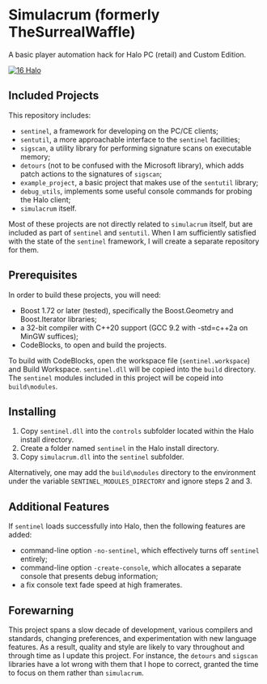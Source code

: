 # Simulacrum (formerly TheSurrealWaffle)

A basic player automation hack for Halo PC (retail) and Custom Edition.

[![16 Halo](https://img.youtube.com/vi/16omQqFGpJ8/0.jpg)](https://www.youtube.com/watch?v=16omQqFGpJ8)

## Included Projects

This repository includes:
 * `sentinel`, a framework for developing on the PC/CE clients;
 * `sentutil`, a more approachable interface to the `sentinel` facilities;
 * `sigscan`, a utility library for performing signature scans on executable memory;
 * `detours` (not to be confused with the Microsoft library), which adds patch actions to the signatures of `sigscan`;
 * `example_project`, a basic project that makes use of the `sentutil` library;
 * `debug_utils`, implements some useful console commands for probing the Halo client;
 * `simulacrum` itself.

Most of these projects are not directly related to `simulacrum` itself, but are included as part of `sentinel` and `sentutil`.
When I am sufficiently satisfied with the state of the `sentinel` framework, I will create a separate repository for them.

## Prerequisites

In order to build these projects, you will need:
 * Boost 1.72 or later (tested), specifically the Boost.Geometry and Boost.Iterator libraries;
 * a 32-bit compiler with C++20 support (GCC 9.2 with -std=c++2a on MinGW suffices);
 * CodeBlocks, to open and build the projects.

To build with CodeBlocks, open the workspace file (`sentinel.workspace`) and Build Workspace.
`sentinel.dll` will be copied into the `build` directory.
The `sentinel` modules included in this project will be copeid into `build\modules`.

## Installing

 1. Copy `sentinel.dll` into the `controls` subfolder located within the Halo install directory.
 2. Create a folder named `sentinel` in the Halo install directory.
 3. Copy `simulacrum.dll` into the `sentinel` subfolder.

Alternatively, one may add the `build\modules` directory to the environment under the variable `SENTINEL_MODULES_DIRECTORY` and ignore steps 2 and 3.

## Additional Features

If `sentinel` loads successfully into Halo, then the following features are added:
 * command-line option `-no-sentinel`, which effectively turns off `sentinel` entirely;
 * command-line option `-create-console`, which allocates a separate console that presents debug information;
 * a fix console text fade speed at high framerates.

## Forewarning

This project spans a slow decade of development, various compilers and standards, changing preferences, and experimentation with new language features.
As a result, quality and style are likely to vary throughout and through time as I update this project.
For instance, the `detours` and `sigscan` libraries have a lot wrong with them that I hope to correct, granted the time to focus on them rather than `simulacrum`.
